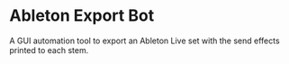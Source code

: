 # Ableton Export Bot
A GUI automation tool to export an Ableton Live set with the send effects printed to each stem.
